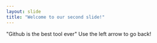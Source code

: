 ```yaml
---
layout: slide
title: "Welcome to our second slide!"
---
```

"Github is the best tool ever"
Use the left arrow to go back!
